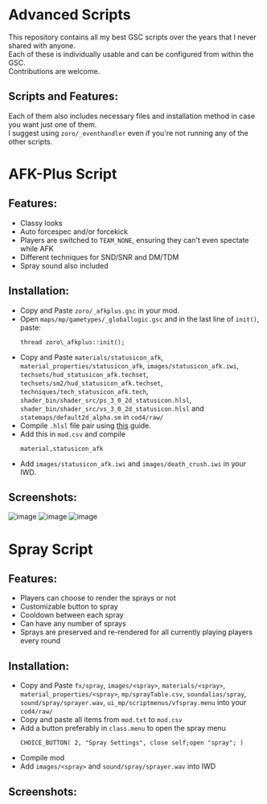 # Advanced Scripts

This repository contains all my best GSC scripts over the years that I never shared with anyone.<br>
Each of these is individually usable and can be configured from within the GSC.<br>
Contributions are welcome.

## Scripts and Features:

Each of them also includes necessary files and installation method in case you want just one of them.<br>
I suggest using `zoro/_eventhandler` even if you're not running any of the other scripts.

# AFK-Plus Script 

## Features:

- Classy looks
- Auto forcespec and/or forcekick
- Players are switched to `TEAM_NONE`, ensuring they can't even spectate while AFK
- Different techniques for SND/SNR and DM/TDM
- Spray sound also included

## Installation:

- Copy and Paste `zoro/_afkplus.gsc` in your mod.
- Open `maps/mp/gametypes/_globallogic.gsc` and in the last line of `init()`, paste:<br>
    ```
    thread zoro\_afkplus::init();
    ```
- Copy and Paste `materials/statusicon_afk`, `material_properties/statusicon_afk`, `images/statusicon_afk.iwi`, `techsets/hud_statusicon_afk.techset`, `techsets/sm2/hud_statusicon_afk.techset`, `techniques/tech_statusicon_afk.tech`, `shader_bin/shader_src/ps_3_0_2d_statusicon.hlsl`, `shader_bin/shader_src/vs_3_0_2d_statusicon.hlsl` and `statemaps/default2d_alpha.sm` in `cod4/raw/`
- Compile `.hlsl` file pair using [this](https://github.com/Zoro-6191/cod4-2d-shaders/wiki/How-to-Install-1-shader#%EF%B8%8F-just-having-the-materials-wont-work-you-need-to-have-required-files-in-folders-statemaps-techsets-techsetssm2-techniques-and-must-compile-hlsl-file-pair-in-rawshader_binshader_src) guide.
- Add this in `mod.csv` and compile<br>
    ```
    material,statusicon_afk
    ```
- Add `images/statusicon_afk.iwi` and `images/death_crush.iwi` in your IWD.

## Screenshots:

![image](https://user-images.githubusercontent.com/52291201/148081046-d83410c4-07a1-402d-a962-91790a723508.png)
![image](https://user-images.githubusercontent.com/52291201/148093271-4d71c318-7eed-4693-81ff-0356c61f248a.png)
![image](https://user-images.githubusercontent.com/52291201/148093029-b3fc3626-c765-4e24-a16f-80af171e482b.png)


# Spray Script


## Features:

- Players can choose to render the sprays or not
- Customizable button to spray
- Cooldown between each spray
- Can have any number of sprays
- Sprays are preserved and re-rendered for all currently playing players every round

## Installation:

- Copy and Paste `fx/spray`, `images/<spray>`, `materials/<spray>`, `material_properties/<spray>`, `mp/sprayTable.csv`, `soundalias/spray`, `sound/spray/sprayer.wav`, `ui_mp/scriptmenus/vfspray.menu` into your `cod4/raw/`
- Copy and paste all items from `mod.txt` to `mod.csv`
- Add a button preferably in `class.menu` to open the spray menu
    ```
    CHOICE_BUTTON( 2, "Spray Settings", close self;open "spray"; )
    ```
- Compile mod
- Add `images/<spray>` and `sound/spray/sprayer.wav` into IWD

## Screenshots:
